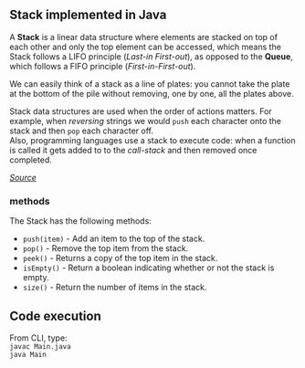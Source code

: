 ## Stack implemented in Java

A **Stack** is a linear data structure where elements are stacked on top of each other and 
only the top element can be accessed, which means the Stack follows a LIFO principle (*Last-in First-out*),
as opposed to the **Queue**, which follows a FIFO principle (*First-in-First-out*).

We can easily think of a stack as a line of plates: you cannot take the plate at the bottom
of the pile without removing, one by one, all the plates above.

Stack data structures are used when the order of actions matters. For example, when *reversing*
strings we would `push` each character onto the stack and then `pop` each character off.\
Also, programming languages use a stack to execute code: when a function is called it gets added to
to the *call-stack* and then removed once completed.

[*Source*](https://levelup.gitconnected.com/the-stack-data-structure-what-is-it-and-how-is-it-used-in-javascript-23562fb8a590)

### methods
The Stack has the following methods:

- `push(item)` - Add an item to the top of the stack.
- `pop()` - Remove the top item from the stack.
- `peek()` - Returns a copy of the top item in the stack.
- `isEmpty()` - Return a boolean indicating whether or not the stack is empty.
- `size()` - Return the number of items in the stack.

## Code execution
From CLI, type:\
`javac Main.java`\
`java Main`
